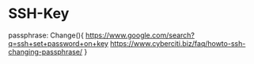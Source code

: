 # SSH-Key
passphrase: Change(){ https://www.google.com/search?q=ssh+set+password+on+key https://www.cyberciti.biz/faq/howto-ssh-changing-passphrase/ }
